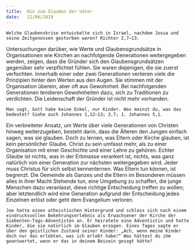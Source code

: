 ```yaml
---
title:  Hin zum Glauben der Väter
date:   12/06/2019
---
```


`Welche Glaubenskrise entwickelte sich in Israel, nachdem Josua und seine Zeitgenossen gestorben waren? Richter 2,7–13.`

Untersuchungen darüber, wie Werte und Glaubensgrundsätze in Organisationen wie Kirchen an nachfolgende Generationen weitergegeben werden, zeigen, dass die Gründer sich den Glaubensgrundsätzen gegenüber sehr verpflichtet fühlen. Sie waren diejenigen, die sie zuerst verfochten. Innerhalb einer oder zwei Generationen verlieren viele die Prinzipien hinter den Werten aus den Augen. Sie stimmen mit der Organisation überein, aber oft aus Gewohnheit. Bei nachfolgenden Generationen tendieren Gewohnheiten dazu, sich zu Traditionen zu verdichten. Die Leidenschaft der Gründer ist nicht mehr vorhanden.

`Man sagt, Gott habe keine Enkel, nur Kinder. Was meinst du, was das bedeutet? Siehe auch Johannes 1,12–13; 3,7; 1. Johannes 5,1.`

Ein verbreiteter Ansatz, um Werte über viele Generationen von Christen hinweg weiterzugeben, besteht darin, dass die Älteren den Jungen einfach sagen, was sie glauben. Doch zu lernen, was Eltern oder Kirche glauben, ist kein persönlicher Glaube. Christ zu sein umfasst mehr, als zu einer Organisation mit einer Geschichte und einer Lehre zu gehören. Echter Glaube ist nichts, was in der Erbmasse verankert ist, nichts, was ganz natürlich von einer Generation zur nächsten weitergegeben wird. Jeder muss Christus für sich selbst kennenlernen. Was Eltern tun können, ist begrenzt. Die Gemeinde als Ganzes und die Eltern im Besonderen müssen alles in ihrer Macht Stehende tun, eine Umgebung zu schaffen, die junge Menschen dazu veranlasst, diese richtige Entscheidung treffen zu wollen; aber letztendlich wird eine Generation aufgrund der Entscheidung jedes Einzelnen erlöst oder geht dem Evangelium verloren.

`Joe hatte einen atheistischen Hintergrund und schloss sich nach einem eindrucksvollen Bekehrungserlebnis als Erwachsener der Kirche der Siebenten-Tags-Adventisten an. Er heiratete eine Adventistin und hatte Kinder, die sie natürlich im Glauben erzogen. Eines Tages sagte er über den geistlichen Zustand seiner Kinder: „Ach, wenn meine Kinder doch nur das erlebten, was ich erlebt habe!“ Was hättest du ihm geantwortet, wenn er das in deinem Beisein gesagt hätte?`
